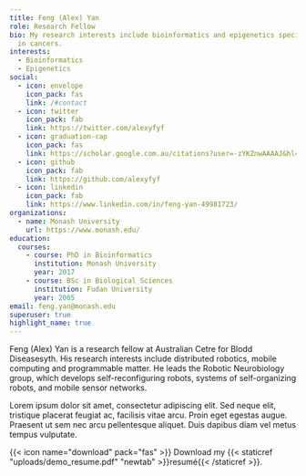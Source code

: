 ```yaml
---
title: Feng (Alex) Yan
role: Research Fellow
bio: My research interests include bioinformatics and epigenetics specifically
  in cancers.
interests:
  - Bioinformatics
  - Epigenetics
social:
  - icon: envelope
    icon_pack: fas
    link: /#contact
  - icon: twitter
    icon_pack: fab
    link: https://twitter.com/alexyfyf
  - icon: graduation-cap
    icon_pack: fas
    link: https://scholar.google.com.au/citations?user=-zYKZnwAAAAJ&hl=en
  - icon: github
    icon_pack: fab
    link: https://github.com/alexyfyf
  - icon: linkedin
    icon_pack: fab
    link: https://www.linkedin.com/in/feng-yan-49981723/
organizations:
  - name: Monash University
    url: https://www.monash.edu/
education:
  courses:
    - course: PhD in Bioinformatics
      institution: Monash University
      year: 2017
    - course: BSc in Biological Sciences
      institution: Fudan University
      year: 2005
email: feng.yan@monash.edu
superuser: true
highlight_name: true
---
```

Feng (Alex) Yan is a research fellow at Australian Cetre for Blodd Diseasesyth. His research interests include distributed robotics, mobile computing and programmable matter. He leads the Robotic Neurobiology group, which develops self-reconfiguring robots, systems of self-organizing robots, and mobile sensor networks.

Lorem ipsum dolor sit amet, consectetur adipiscing elit. Sed neque elit, tristique placerat feugiat ac, facilisis vitae arcu. Proin eget egestas augue. Praesent ut sem nec arcu pellentesque aliquet. Duis dapibus diam vel metus tempus vulputate.

{{< icon name="download" pack="fas" >}} Download my {{< staticref "uploads/demo_resume.pdf" "newtab" >}}resumé{{< /staticref >}}.